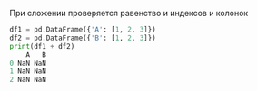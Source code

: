 При сложении проверяется равенство и индексов и колонок 
```python
df1 = pd.DataFrame({'A': [1, 2, 3]})
df2 = pd.DataFrame({'B': [1, 2, 3]})
print(df1 + df2)
    A   B
0 NaN NaN
1 NaN NaN
2 NaN NaN
```
